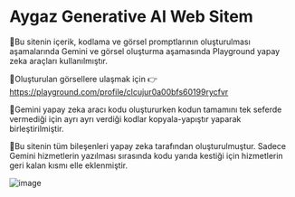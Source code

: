 # Aygaz Generative AI Web Sitem
🔶Bu sitenin içerik, kodlama ve görsel promptlarının oluşturulması aşamalarında Gemini ve görsel oluşturma aşamasında Playground yapay zeka araçları kullanılmıştır.

🔶Oluşturulan görsellere ulaşmak için 👉 https://playground.com/profile/clcujur0a00bfs60199rycfvr

🔶Gemini yapay zeka aracı kodu oluştururken kodun tamamını tek seferde vermediği için ayrı ayrı verdiği kodlar kopyala-yapıştır yaparak birleştirilmiştir.

🔶Bu sitenin tüm bileşenleri yapay zeka tarafından oluşturulmuştur. Sadece Gemini hizmetlerin yazılması sırasında kodu yarıda kestiği için hizmetlerin geri kalan kısmı elle eklenmiştir.

![image](https://github.com/onermburak/bmo_aygaz_generative_ai_my_website/assets/69394518/ed72cd77-33e6-4f7a-81b1-79b38171e0ef)
